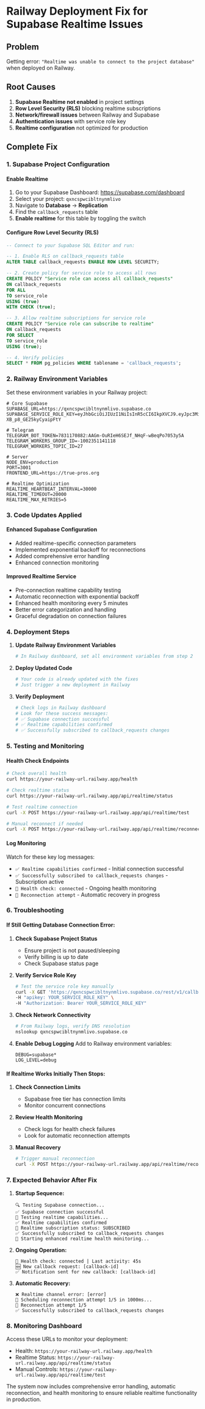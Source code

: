 # Railway Deployment Fix for Supabase Realtime Issues

## Problem
Getting error: `"Realtime was unable to connect to the project database"` when deployed on Railway.

## Root Causes
1. **Supabase Realtime not enabled** in project settings
2. **Row Level Security (RLS)** blocking realtime subscriptions
3. **Network/firewall issues** between Railway and Supabase
4. **Authentication issues** with service role key
5. **Realtime configuration** not optimized for production

## Complete Fix

### 1. Supabase Project Configuration

#### Enable Realtime
1. Go to your Supabase Dashboard: https://supabase.com/dashboard
2. Select your project: `qxncspwcibltnynmlivo`
3. Navigate to **Database** → **Replication**
4. Find the `callback_requests` table
5. **Enable realtime** for this table by toggling the switch

#### Configure Row Level Security (RLS)
```sql
-- Connect to your Supabase SQL Editor and run:

-- 1. Enable RLS on callback_requests table
ALTER TABLE callback_requests ENABLE ROW LEVEL SECURITY;

-- 2. Create policy for service role to access all rows
CREATE POLICY "Service role can access all callback_requests" 
ON callback_requests 
FOR ALL 
TO service_role 
USING (true) 
WITH CHECK (true);

-- 3. Allow realtime subscriptions for service role
CREATE POLICY "Service role can subscribe to realtime" 
ON callback_requests 
FOR SELECT 
TO service_role 
USING (true);

-- 4. Verify policies
SELECT * FROM pg_policies WHERE tablename = 'callback_requests';
```

### 2. Railway Environment Variables

Set these environment variables in your Railway project:

```env
# Core Supabase
SUPABASE_URL=https://qxncspwcibltnynmlivo.supabase.co
SUPABASE_SERVICE_ROLE_KEY=eyJhbGciOiJIUzI1NiIsInR5cCI6IkpXVCJ9.eyJpc3MiOiJzdXBhYmFzZSIsInJlZiI6InF4bmNzcHdjaWJsdG55bm1saXZvIiwicm9sZSI6InNlcnZpY2Vfcm9sZSIsImlhdCI6MTc0MjAwMjE2MSwiZXhwIjoyMDU3NTc4MTYxfQ.mvE0PRDT_usHZ7NpuiAXYF-XB_p8_GE25kyCyaipFtY

# Telegram
TELEGRAM_BOT_TOKEN=7831170882:AAGm-OuRIeH6SEJf_NHqF-wBeqPo7053y5A
TELEGRAM_WORKERS_GROUP_ID=-1002351141118
TELEGRAM_WORKERS_TOPIC_ID=27

# Server
NODE_ENV=production
PORT=3001
FRONTEND_URL=https://true-pros.org

# Realtime Optimization
REALTIME_HEARTBEAT_INTERVAL=30000
REALTIME_TIMEOUT=20000
REALTIME_MAX_RETRIES=5
```

### 3. Code Updates Applied

#### Enhanced Supabase Configuration
- Added realtime-specific connection parameters
- Implemented exponential backoff for reconnections
- Added comprehensive error handling
- Enhanced connection monitoring

#### Improved Realtime Service
- Pre-connection realtime capability testing
- Automatic reconnection with exponential backoff
- Enhanced health monitoring every 5 minutes
- Better error categorization and handling
- Graceful degradation on connection failures

### 4. Deployment Steps

1. **Update Railway Environment Variables**
   ```bash
   # In Railway dashboard, set all environment variables from step 2
   ```

2. **Deploy Updated Code**
   ```bash
   # Your code is already updated with the fixes
   # Just trigger a new deployment in Railway
   ```

3. **Verify Deployment**
   ```bash
   # Check logs in Railway dashboard
   # Look for these success messages:
   # ✅ Supabase connection successful
   # ✅ Realtime capabilities confirmed
   # ✅ Successfully subscribed to callback_requests changes
   ```

### 5. Testing and Monitoring

#### Health Check Endpoints
```bash
# Check overall health
curl https://your-railway-url.railway.app/health

# Check realtime status
curl https://your-railway-url.railway.app/api/realtime/status

# Test realtime connection
curl -X POST https://your-railway-url.railway.app/api/realtime/test

# Manual reconnect if needed
curl -X POST https://your-railway-url.railway.app/api/realtime/reconnect
```

#### Log Monitoring
Watch for these key log messages:
- `✅ Realtime capabilities confirmed` - Initial connection successful
- `✅ Successfully subscribed to callback_requests changes` - Subscription active
- `💚 Health check: connected` - Ongoing health monitoring
- `🔄 Reconnection attempt` - Automatic recovery in progress

### 6. Troubleshooting

#### If Still Getting Database Connection Error:

1. **Check Supabase Project Status**
   - Ensure project is not paused/sleeping
   - Verify billing is up to date
   - Check Supabase status page

2. **Verify Service Role Key**
   ```bash
   # Test the service role key manually
   curl -X GET 'https://qxncspwcibltnynmlivo.supabase.co/rest/v1/callback_requests?select=count' \
   -H "apikey: YOUR_SERVICE_ROLE_KEY" \
   -H "Authorization: Bearer YOUR_SERVICE_ROLE_KEY"
   ```

3. **Check Network Connectivity**
   ```bash
   # From Railway logs, verify DNS resolution
   nslookup qxncspwcibltnynmlivo.supabase.co
   ```

4. **Enable Debug Logging**
   Add to Railway environment variables:
   ```env
   DEBUG=supabase*
   LOG_LEVEL=debug
   ```

#### If Realtime Works Initially Then Stops:

1. **Check Connection Limits**
   - Supabase free tier has connection limits
   - Monitor concurrent connections

2. **Review Health Monitoring**
   - Check logs for health check failures
   - Look for automatic reconnection attempts

3. **Manual Recovery**
   ```bash
   # Trigger manual reconnection
   curl -X POST https://your-railway-url.railway.app/api/realtime/reconnect
   ```

### 7. Expected Behavior After Fix

1. **Startup Sequence:**
   ```
   🔍 Testing Supabase connection...
   ✅ Supabase connection successful
   🧪 Testing realtime capabilities...
   ✅ Realtime capabilities confirmed
   📡 Realtime subscription status: SUBSCRIBED
   ✅ Successfully subscribed to callback_requests changes
   🏥 Starting enhanced realtime health monitoring...
   ```

2. **Ongoing Operation:**
   ```
   💚 Health check: connected | Last activity: 45s
   🆕 New callback request: [callback-id]
   ✅ Notification sent for new callback: [callback-id]
   ```

3. **Automatic Recovery:**
   ```
   ❌ Realtime channel error: [error]
   🔄 Scheduling reconnection attempt 1/5 in 1000ms...
   🔄 Reconnection attempt 1/5
   ✅ Successfully subscribed to callback_requests changes
   ```

### 8. Monitoring Dashboard

Access these URLs to monitor your deployment:
- Health: `https://your-railway-url.railway.app/health`
- Realtime Status: `https://your-railway-url.railway.app/api/realtime/status`
- Manual Controls: `https://your-railway-url.railway.app/api/realtime/test`

The system now includes comprehensive error handling, automatic reconnection, and health monitoring to ensure reliable realtime functionality in production. 